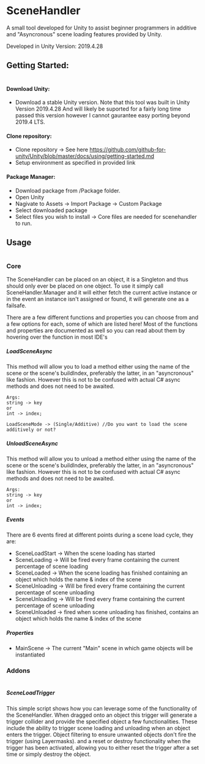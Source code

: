 # SceneHandler
A small tool developed for Unity to assist beginner programmers in additive and "Asyncronous" scene loading features provided by Unity.

Developed in Unity Version: 2019.4.28

## Getting Started:
#
#### Download Unity:
- Download a stable Unity version. Note that this tool was built in Unity Version 2019.4.28 And will likely be suported for a fairly long time passed this version however I cannot gaurantee easy porting beyond 2019.4 LTS.

#### Clone repository:
- Clone repository -> See here https://github.com/github-for-unity/Unity/blob/master/docs/using/getting-started.md
- Setup environment as specified in provided link

#### Package Manager:
- Download package from /Package folder.
- Open Unity
- Nagivate to Assets -> Import Package -> Custom Package
- Select downloaded package
- Select files you wish to install -> Core files are needed for scenehandler to run.


## Usage
#
### Core
The SceneHandler can be placed on an object, it is a Singleton and thus should only ever be placed on one object. To use it simply call SceneHandler.Manager and it will either fetch the current active instance or in the event an instance isn't assigned or found, it will generate one as a failsafe.

There are a few different functions and properties you can choose from and a few options for each, some of which are listed here! Most of the functions and properties are documented as well so you can read about them by hovering over the function in most IDE's

##### LoadSceneAsync
This method will allow you to load a method either using the name of the scene or the scene's buildIndex, preferably the latter, in an "asyncronous" like fashion. However this is not to be confused with actual C# async methods and does not need to be awaited.
```
Args:
string -> key 
or
int -> index;

LoadSceneMode -> (Single/Additive) //Do you want to load the scene additively or not?
```

##### UnloadSceneAsync
This method will allow you to unload a method either using the name of the scene or the scene's buildIndex, preferably the latter, in an "asyncronous" like fashion. However this is not to be confused with actual C# async methods and does not need to be awaited. 
```
Args:
string -> key 
or
int -> index;
```

##### Events
There are 6 events fired at different points during a scene load cycle, they are:
- SceneLoadStart -> When the scene loading has started
- SceneLoading -> Will be fired every frame containing the current percentage of scene loading
- SceneLoaded -> When the scene loading has finished containing an object which holds the name & index of the scene
- SceneUnloading -> Will be fired every frame containing the current percentage of scene unloading
- SceneUnloading -> Will be fired every frame containing the current percentage of scene unloading
- SceneUnloaded -> fired when scene unloading has finished, contains an object which holds the name & index of the scene

##### Properties
- MainScene -> The current "Main" scene in which game objects will be instantiated


### Addons
#
##### SceneLoadTrigger
This simple script shows how you can leverage some of the functionality of the SceneHandler.
When dragged onto an object this trigger will generate a trigger collider and provide the specified object a few functionalities. These include the ability to trigger scene loading and unloading when an object enters the trigger. Object filtering to ensure unwanted objects don't fire the trigger (using Layermasks). and a reset or destroy functionality when the trigger has been activated, allowing you to either reset the trigger after a set time or simply destroy the object.
